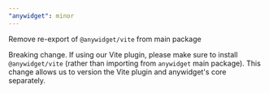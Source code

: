 ```yaml
---
"anywidget": minor
---
```


Remove re-export of `@anywidget/vite` from main package

Breaking change. If using our Vite plugin, please make sure to install
`@anywidget/vite` (rather than importing from `anywidget` main package). This
change allows us to version the Vite plugin and anywidget's core separately.
